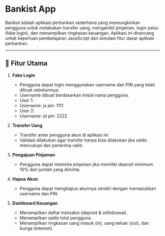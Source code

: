 # Bankist App

Bankist adalah aplikasi perbankan sederhana yang memungkinkan pengguna untuk melakukan transfer uang, mengambil pinjaman, login palsu (fake login), dan menampilkan ringkasan keuangan. Aplikasi ini dirancang untuk keperluan pembelajaran JavaScript dan simulasi fitur dasar aplikasi perbankan.

---

## 🌟 Fitur Utama

1. **Fake Login**

   - Pengguna dapat login menggunakan username dan PIN yang telah dibuat sebelumnya.
   - Username dibuat berdasarkan inisial nama pengguna.
   - User 1:
   - Username: js pin: 1111
   - User 2:
   - Username: jd pin: 2222

2. **Transfer Uang**

   - Transfer antar pengguna akun di aplikasi ini.
   - Validasi dilakukan agar transfer hanya bisa dilakukan jika saldo mencukupi dan penerima valid.

3. **Pengajuan Pinjaman**

   - Pengguna dapat meminta pinjaman jika memiliki deposit minimum 10% dari jumlah yang diminta.

4. **Hapus Akun**

   - Pengguna dapat menghapus akunnya sendiri dengan memasukkan username dan PIN.

5. **Dashboard Keuangan**
   - Menampilkan daftar transaksi (deposit & withdrawal).
   - Menampilkan saldo total pengguna.
   - Menampilkan ringkasan uang masuk (in), uang keluar (out), dan bunga (interest).
